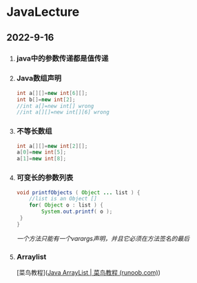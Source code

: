 # JavaLecture
## 2022-9-16
1. ### java中的参数传递都是值传递
2. ### Java数组声明
    ```java
   int a[][]=new int[6][];
   int b[]=new int[2];
   //int a[]=new int[] wrong
   //int a[][]=new int[][6] wrong
   ```
3. ### 不等长数组
    ```java
    int a[][]=new int[2][];
    a[0]=new int[5];
    a[1]=new int[8];
    ```

4. ### 可变长的参数列表

   ```java
   void printfObjects ( Object ... list ) {
       //list is an Object []
       for( Object o : list ) {
           System.out.printf( o );
   	}
   }
   ```

   *一个方法只能有一个varargs声明，并且它必须在方法签名的最后*

5. ### Arraylist

   [菜鸟教程]([Java ArrayList | 菜鸟教程 (runoob.com)](https://www.runoob.com/java/java-arraylist.html))